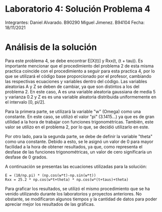 ﻿# Laboratorio 4: Solución Problema 4

Integrantes: 
Daniel Alvarado. B90290
Miguel Jimenez. B94104
Fecha: 18/11/2021

# Análisis de la solución

Para este problema 4, se debe encontrar E[X(t)] y Rxx(t, (t + tau)). Es importante mencionar que el procedimiento del problema 2 de esta misma practica coincide con el procedimiento a seguir para esta practica 4, por lo que se utilizará el código base proporcionado por el profesor, cambiando las respectivas ecuaciones y variables dentro del código. Las variables aleatorias A y Z se deben de cambiar, ya que son distintos a los del problema 2. En este caso, A es una variable aleatoria gaussiana de media 5 y varianza 0.2 y Z es es una variable aleatoria distribuida uniformemente en el intervalo [0, pi/2].
 
Para la primera parte, se utilizará la variable "w" (Omega) como una constante. En este caso, se utilizó el valor "pi" (3.1415...) ya que es de gran utilidad a la hora de trabajar con funciones trigonométricas. También, este valor se utilizo en el problema 2, por lo que, se decidió utilizarlo en este.

Por otro lado, para la segunda parte, se debe de definir la variable "theta" como una constante. Debido a esto, se le asignó un valor de 0 para mayor facilidad a la hora de obtener resultados, ya que, como representa el desfase de las funciones trigonométricas, un valor de cero significaría un desfase de 0 grados.

A continuación se presentas las ecuaciones utilizadas para la solución:

	E = (10/np.pi) * (np.cos(w*t)-np.sin(w*t))
	Rxx = 25.2 * np.cos(w*t+theta) * np.cos(w*(t+taus)+theta)

Para graficar los resultados, se utilizó el mismo procedimiento que se ha venido utilizando durante los laboratorios y proyectos anteriores. No obstante, se modificaron algunos tiempos y la cantidad de datos para poder apreciar mejor los resultados de las gráficas.
